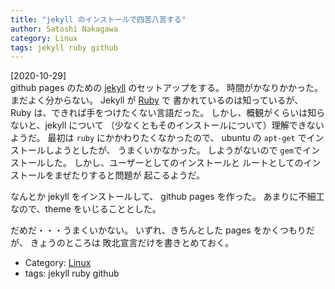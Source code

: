 ```yaml
---
title: "jekyll のインストールで四苦八苦する"
author: Satoshi Nakagawa
category: Linux
tags: jekyll ruby github
---
```


[2020-10-29]  
 github pages のための
[jekyll](jekyllrb.com) のセットアップをする。
時間がかなりかかった。
まだよく分からない。
Jekyll が
[Ruby](https://www.ruby-lang.org/ja/) で
書かれているのは知っているが、
Ruby は、できれば手をつけたくない言語だった。
しかし、概観がくらいは知らないと、jekyll について
（少なくともそのインストールについて）理解できないようだ。
最初は `ruby` にかかわりたくなかったので、
ubuntu の `apt-get` でインストールしようとしたが、
うまくいかなかった。
しようがないので `gem`でインストールした。
しかし、ユーザーとしてのインストールと
ルートとしてのインストールをまぜたりすると問題が
起こるようだ。

 なんとか jekyll をインストールして、
github pages を作った。
あまりに不細工なので、theme をいじることとした。

<!--more-->

 だめだ・・・うまくいかない。
いずれ、きちんとした pages をかくつもりだが、
きょうのところは
敗北宣言だけを書きとめておく。

- Category: [Linux](categories.html#Linux)
- tags: jekyll ruby github
